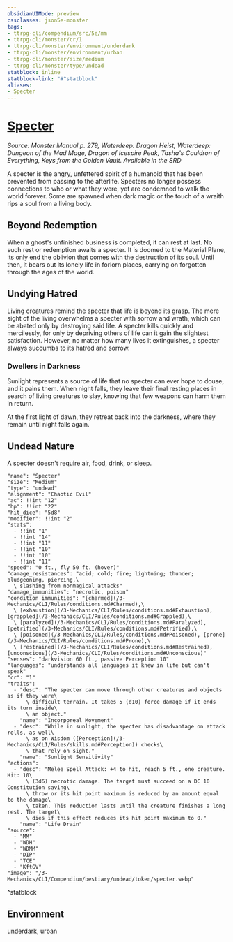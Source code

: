 ```yaml
---
obsidianUIMode: preview
cssclasses: json5e-monster
tags:
- ttrpg-cli/compendium/src/5e/mm
- ttrpg-cli/monster/cr/1
- ttrpg-cli/monster/environment/underdark
- ttrpg-cli/monster/environment/urban
- ttrpg-cli/monster/size/medium
- ttrpg-cli/monster/type/undead
statblock: inline
statblock-link: "#^statblock"
aliases:
- Specter
---
```

# [Specter](3-Mechanics\CLI\Compendium\bestiary\undead/specter.md)
*Source: Monster Manual p. 279, Waterdeep: Dragon Heist, Waterdeep: Dungeon of the Mad Mage, Dragon of Icespire Peak, Tasha's Cauldron of Everything, Keys from the Golden Vault. Available in the <span title='Systems Reference Document (5.1)'>SRD</span>*  

A specter is the angry, unfettered spirit of a humanoid that has been prevented from passing to the afterlife. Specters no longer possess connections to who or what they were, yet are condemned to walk the world forever. Some are spawned when dark magic or the touch of a wraith rips a soul from a living body.

## Beyond Redemption

When a ghost's unfinished business is completed, it can rest at last. No such rest or redemption awaits a specter. It is doomed to the Material Plane, its only end the oblivion that comes with the destruction of its soul. Until then, it bears out its lonely life in forlorn places, carrying on forgotten through the ages of the world.

## Undying Hatred

Living creatures remind the specter that life is beyond its grasp. The mere sight of the living overwhelms a specter with sorrow and wrath, which can be abated only by destroying said life. A specter kills quickly and mercilessly, for only by depriving others of life can it gain the slightest satisfaction. However, no matter how many lives it extinguishes, a specter always succumbs to its hatred and sorrow.

### Dwellers in Darkness

Sunlight represents a source of life that no specter can ever hope to douse, and it pains them. When night falls, they leave their final resting places in search of living creatures to slay, knowing that few weapons can harm them in return.

At the first light of dawn, they retreat back into the darkness, where they remain until night falls again.

## Undead Nature

A specter doesn't require air, food, drink, or sleep.

```statblock
"name": "Specter"
"size": "Medium"
"type": "undead"
"alignment": "Chaotic Evil"
"ac": !!int "12"
"hp": !!int "22"
"hit_dice": "5d8"
"modifier": !!int "2"
"stats":
  - !!int "1"
  - !!int "14"
  - !!int "11"
  - !!int "10"
  - !!int "10"
  - !!int "11"
"speed": "0 ft., fly 50 ft. (hover)"
"damage_resistances": "acid; cold; fire; lightning; thunder; bludgeoning, piercing,\
  \ slashing from nonmagical attacks"
"damage_immunities": "necrotic, poison"
"condition_immunities": "[charmed](/3-Mechanics/CLI/Rules/conditions.md#Charmed),\
  \ [exhaustion](/3-Mechanics/CLI/Rules/conditions.md#Exhaustion), [grappled](/3-Mechanics/CLI/Rules/conditions.md#Grappled),\
  \ [paralyzed](/3-Mechanics/CLI/Rules/conditions.md#Paralyzed), [petrified](/3-Mechanics/CLI/Rules/conditions.md#Petrified),\
  \ [poisoned](/3-Mechanics/CLI/Rules/conditions.md#Poisoned), [prone](/3-Mechanics/CLI/Rules/conditions.md#Prone),\
  \ [restrained](/3-Mechanics/CLI/Rules/conditions.md#Restrained), [unconscious](/3-Mechanics/CLI/Rules/conditions.md#Unconscious)"
"senses": "darkvision 60 ft., passive Perception 10"
"languages": "understands all languages it knew in life but can't speak"
"cr": "1"
"traits":
  - "desc": "The specter can move through other creatures and objects as if they were\
      \ difficult terrain. It takes 5 (d10) force damage if it ends its turn inside\
      \ an object."
    "name": "Incorporeal Movement"
  - "desc": "While in sunlight, the specter has disadvantage on attack rolls, as well\
      \ as on Wisdom ([Perception](/3-Mechanics/CLI/Rules/skills.md#Perception)) checks\
      \ that rely on sight."
    "name": "Sunlight Sensitivity"
"actions":
  - "desc": "Melee Spell Attack: +4 to hit, reach 5 ft., one creature. Hit: 10\
      \ (3d6) necrotic damage. The target must succeed on a DC 10 Constitution saving\
      \ throw or its hit point maximum is reduced by an amount equal to the damage\
      \ taken. This reduction lasts until the creature finishes a long rest. The target\
      \ dies if this effect reduces its hit point maximum to 0."
    "name": "Life Drain"
"source":
  - "MM"
  - "WDH"
  - "WDMM"
  - "DIP"
  - "TCE"
  - "KftGV"
"image": "/3-Mechanics/CLI/Compendium/bestiary/undead/token/specter.webp"
```
^statblock

## Environment

underdark, urban